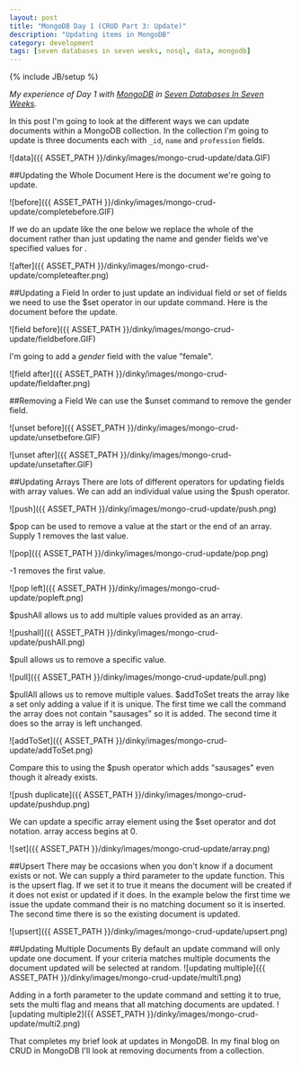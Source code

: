 ```yaml
---
layout: post
title: "MongoDB Day 1 (CRUD Part 3: Update)"
description: "Updating items in MongoDB"
category: development
tags: [seven databases in seven weeks, nosql, data, mongodb]
---
```

{% include JB/setup %}

*My experience of Day 1 with [MongoDB](http://www.mongodb.org/) in [Seven Databases In Seven Weeks](http://pragprog.com/book/rwdata/seven-databases-in-seven-weeks).*

In this post I'm going to look at the different ways we can update documents within a MongoDB collection.
In the collection I'm going to update is three documents each with `_id`, `name` and `profession` fields.

![data]({{ ASSET_PATH }}/dinky/images/mongo-crud-update/data.GIF)

##Updating the Whole Document
Here is the document we're going to update. 

![before]({{ ASSET_PATH }}/dinky/images/mongo-crud-update/completebefore.GIF)

If we do an update like the one below we replace the whole of the document rather than just updating the name and gender fields we've specified values for .

![after]({{ ASSET_PATH }}/dinky/images/mongo-crud-update/completeafter.png)

##Updating a Field
In order to just update an individual field or set of fields we need to use the $set operator in our update command.
Here is the document before the update. 

 ![field before]({{ ASSET_PATH }}/dinky/images/mongo-crud-update/fieldbefore.GIF)

I'm going to add a *gender* field with the value "female".

![field after]({{ ASSET_PATH }}/dinky/images/mongo-crud-update/fieldafter.png)

##Removing a Field 
We can use the $unset command to remove the gender field.

![unset before]({{ ASSET_PATH }}/dinky/images/mongo-crud-update/unsetbefore.GIF)

![unset after]({{ ASSET_PATH }}/dinky/images/mongo-crud-update/unsetafter.GIF)

##Updating Arrays
There are lots of different operators for updating fields with array values.
We can add an individual value using the $push operator. 

![push]({{ ASSET_PATH }}/dinky/images/mongo-crud-update/push.png)

$pop can be used to remove a value at the start or the end of an array. Supply 1 removes the last value.

![pop]({{ ASSET_PATH }}/dinky/images/mongo-crud-update/pop.png)

-1 removes the first value.

![pop left]({{ ASSET_PATH }}/dinky/images/mongo-crud-update/popleft.png)

$pushAll allows us to add multiple values provided as an array.

![pushall]({{ ASSET_PATH }}/dinky/images/mongo-crud-update/pushAll.png)

$pull allows us to remove a specific value.

![pull]({{ ASSET_PATH }}/dinky/images/mongo-crud-update/pull.png)

$pullAll allows us to remove multiple values. $addToSet treats the array like a set only adding a value if it is unique. The first time we call the command the array does not contain "sausages" so it is added. The second time it does so the array is left unchanged.

![addToSet]({{ ASSET_PATH }}/dinky/images/mongo-crud-update/addToSet.png)

Compare this to using the $push operator which adds "sausages" even though it already exists.

![push duplicate]({{ ASSET_PATH }}/dinky/images/mongo-crud-update/pushdup.png)

We can update a specific array element using the $set operator and dot notation. array access begins at 0.

![set]({{ ASSET_PATH }}/dinky/images/mongo-crud-update/array.png)

##Upsert
There may be occasions when you don't know if a document exists or not. We can supply a third parameter to the update function. This is the upsert flag. If we set it to true it means the document will be created if it does not exist or updated if it does. In the example below the first time we issue the update command their is no matching document so it is inserted. The second time there is so the existing document is updated.

![upsert]({{ ASSET_PATH }}/dinky/images/mongo-crud-update/upsert.png)

##Updating Multiple Documents
By default an update command will only update one document. If your criteria matches multiple documents the document updated will be selected at random.
 ![updating multiple]({{ ASSET_PATH }}/dinky/images/mongo-crud-update/multi1.png)

Adding in a forth parameter to the update command and setting it to true, sets the multi flag and means that all matching documents are updated.
![updating multiple2]({{ ASSET_PATH }}/dinky/images/mongo-crud-update/multi2.png)

That completes my brief look at updates in MongoDB. In my final blog on CRUD in MongoDB I'll look at removing documents from a collection.

